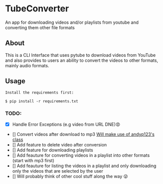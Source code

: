 # TubeConverter
An app for downloading videos and/or playlists from youtube and converting them other file formats

## About
This is a CLI Interface that uses pytube to download videos from YouTube and also provides to users an ability to convert the videos to other formats, mainly audio formats.


## Usage
```
Install the requirements first:

$ pip install -r requirements.txt
```

### TODO:
- [x] Handle Error Exceptions (e.g video from URL DNE):rage:
- [] Convert videos after download to mp3 [Will make use of andyp123's class](https://github.com/andyp123/mp4_to_mp3) 
- [] Add feature to delete video after conversion
- [] Add feature for downloading playlists
- [] Add feauture for converting videos in a playlist into other formats (start with mp3 first)
- [] Add feauture for listing the videos in a playlist and only downloading only the videos that are selected by the user
- [] Will probably think of other cool stuff along the way :stuck_out_tongue_winking_eye:

